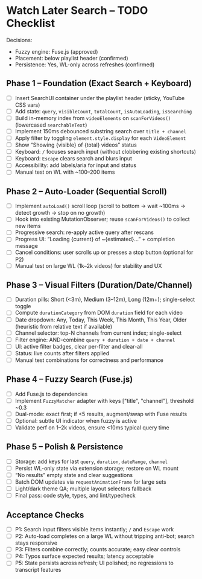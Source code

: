 # Watch Later Search – TODO Checklist

Decisions:
- Fuzzy engine: Fuse.js (approved)
- Placement: below playlist header (confirmed)
- Persistence: Yes, WL-only across refreshes (confirmed)

## Phase 1 – Foundation (Exact Search + Keyboard)
- [ ] Insert SearchUI container under the playlist header (sticky, YouTube CSS vars)
- [ ] Add state: `query`, `visibleCount`, `totalCount`, `isAutoLoading`, `isSearching`
- [ ] Build in-memory index from `videoElements` on `scanForVideos()` (lowercased `searchableText`)
- [ ] Implement 150ms debounced substring search over `title + channel`
- [ ] Apply filter by toggling `element.style.display` for each `VideoElement`
- [ ] Show “Showing {visible} of {total} videos” status
- [ ] Keyboard: `/` focuses search input (without clobbering existing shortcuts)
- [ ] Keyboard: `Escape` clears search and blurs input
- [ ] Accessibility: add labels/aria for input and status
- [ ] Manual test on WL with ~100–200 items

## Phase 2 – Auto-Loader (Sequential Scroll)
- [ ] Implement `autoLoad()` scroll loop (scroll to bottom → wait ~100ms → detect growth → stop on no growth)
- [ ] Hook into existing MutationObserver; reuse `scanForVideos()` to collect new items
- [ ] Progressive search: re-apply active query after rescans
- [ ] Progress UI: “Loading {current} of ~{estimated}…” + completion message
- [ ] Cancel conditions: user scrolls up or presses a stop button (optional for P2)
- [ ] Manual test on large WL (1k–2k videos) for stability and UX

## Phase 3 – Visual Filters (Duration/Date/Channel)
- [ ] Duration pills: Short (<3m), Medium (3–12m), Long (12m+); single-select toggle
- [ ] Compute `durationCategory` from DOM `duration` field for each video
- [ ] Date dropdown: Any, Today, This Week, This Month, This Year, Older (heuristic from relative text if available)
- [ ] Channel selector: top-N channels from current index; single-select
- [ ] Filter engine: AND-combine `query + duration + date + channel`
- [ ] UI: active filter badges, clear per-filter and clear-all
- [ ] Status: live counts after filters applied
- [ ] Manual test combinations for correctness and performance

## Phase 4 – Fuzzy Search (Fuse.js)
- [ ] Add Fuse.js to dependencies
- [ ] Implement `FuzzyMatcher` adapter with keys ["title", "channel"], threshold ~0.3
- [ ] Dual-mode: exact first; if <5 results, augment/swap with Fuse results
- [ ] Optional: subtle UI indicator when fuzzy is active
- [ ] Validate perf on 1–2k videos, ensure <10ms typical query time

## Phase 5 – Polish & Persistence
- [ ] Storage: add keys for last `query`, `duration`, `dateRange`, `channel`
- [ ] Persist WL-only state via extension storage; restore on WL mount
- [ ] “No results” empty state and clear suggestions
- [ ] Batch DOM updates via `requestAnimationFrame` for large sets
- [ ] Light/dark theme QA; multiple layout selectors fallback
- [ ] Final pass: code style, types, and lint/typecheck

## Acceptance Checks
- [ ] P1: Search input filters visible items instantly; `/` and `Escape` work
- [ ] P2: Auto-load completes on a large WL without tripping anti-bot; search stays responsive
- [ ] P3: Filters combine correctly; counts accurate; easy clear controls
- [ ] P4: Typos surface expected results; latency acceptable
- [ ] P5: State persists across refresh; UI polished; no regressions to transcript features 